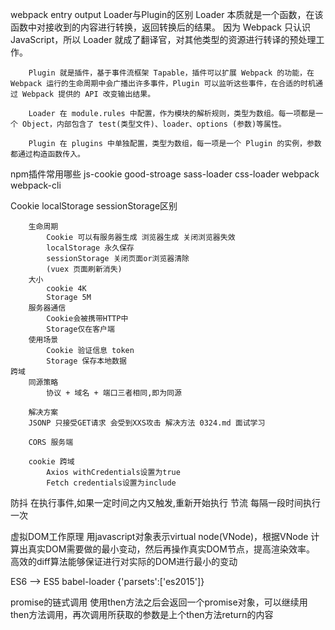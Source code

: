 webpack
    entry
    output
    Loader与Plugin的区别
        Loader 本质就是一个函数，在该函数中对接收到的内容进行转换，返回转换后的结果。 因为 Webpack 只认识 JavaScript，所以 Loader 就成了翻译官，对其他类型的资源进行转译的预处理工作。

        Plugin 就是插件，基于事件流框架 Tapable，插件可以扩展 Webpack 的功能，在 Webpack 运行的生命周期中会广播出许多事件，Plugin 可以监听这些事件，在合适的时机通过 Webpack 提供的 API 改变输出结果。

        Loader 在 module.rules 中配置，作为模块的解析规则，类型为数组。每一项都是一个 Object，内部包含了 test(类型文件)、loader、options (参数)等属性。

        Plugin 在 plugins 中单独配置，类型为数组，每一项是一个 Plugin 的实例，参数都通过构造函数传入。

npm插件常用哪些
    js-cookie
    good-stroage
    sass-loader
    css-loader
    webpack
    webpack-cli

Cookie localStorage sessionStorage区别

        生命周期
            Cookie 可以有服务器生成 浏览器生成 关闭浏览器失效
            localStorage 永久保存
            sessionStorage 关闭页面or浏览器清除
            (vuex 页面刷新消失)
        大小
            cookie 4K
            Storage 5M
        服务器通信
            Cookie会被携带HTTP中
            Storage仅在客户端
        使用场景
            Cookie 验证信息 token
            Storage 保存本地数据
    跨域
        同源策略
            协议 + 域名 + 端口三者相同,即为同源

        解决方案
        JSONP 只接受GET请求 会受到XXS攻击 解决方法 0324.md 面试学习

        CORS 服务端

        cookie 跨域
            Axios withCredentials设置为true
            Fetch credentials设置为include

防抖 在执行事件,如果一定时间之内又触发,重新开始执行
节流 每隔一段时间执行一次

虚拟DOM工作原理
    用javascript对象表示virtual node(VNode)，根据VNode 计算出真实DOM需要做的最小变动，然后再操作真实DOM节点，提高渲染效率。
    高效的diff算法能够保证进行对实际的DOM进行最小的变动

ES6 --> ES5
    babel-loader {'parsets':['es2015']}

promise的链式调用
    使用then方法之后会返回一个promise对象，可以继续用then方法调用，再次调用所获取的参数是上个then方法return的内容

